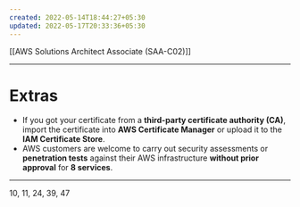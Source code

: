 ```yaml
---
created: 2022-05-14T18:44:27+05:30
updated: 2022-05-17T20:33:36+05:30
---
```

[[AWS Solutions Architect Associate (SAA-C02)]]

---
# Extras
- If you got your certificate from a **third-party certificate authority (CA)**, import the certificate into **AWS Certificate Manager** or upload it to the **IAM Certificate Store**.
- AWS customers are welcome to carry out security assessments or **penetration tests** against their AWS infrastructure **without prior approval** for **8 services**.

---
10, 11, 24, 39, 47
